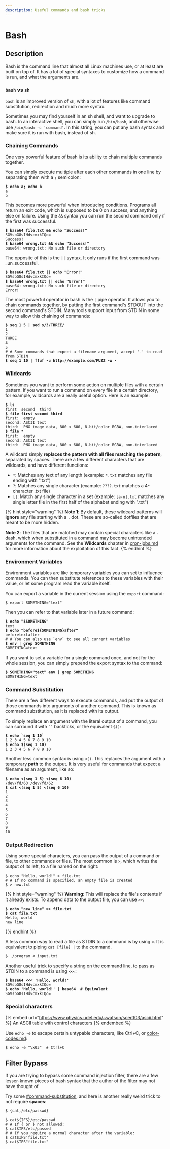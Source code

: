 ```yaml
---
description: Useful commands and bash tricks
---
```


# Bash

## Description

Bash is the command line that almost all Linux machines use, or at least are built on top of. It has a lot of special syntaxes to customize how a command is run, and what the arguments are.&#x20;

### `bash` vs `sh`

`bash` is an improved version of `sh`, with a lot of features like command substitution, redirection and much more syntax.&#x20;

Sometimes you may find yourself in an sh shell, and want to upgrade to bash. In an interactive shell, you can simply run `/bin/bash`, and otherwise use `/bin/bash -c 'command'`. In this string, you can put any bash syntax and make sure it is run with bash, instead of sh.&#x20;

### Chaining Commands

One very powerful feature of bash is its ability to chain multiple commands together.&#x20;

You can simply execute multiple after each other commands in one line by separating them with a `;` semicolon:

<pre class="language-shell-session"><code class="lang-shell-session"><strong>$ echo a; echo b
</strong>a
b
</code></pre>

This becomes more powerful when introducing conditions. Programs all return an exit code, which is supposed to be 0 on success, and anything else on failure. Using the `&&` syntax you can run the second command only if the first was successful.&#x20;

<pre class="language-shell-session"><code class="lang-shell-session"><strong>$ base64 file.txt &#x26;&#x26; echo "Success!"
</strong>SGVsbG8sIHdvcmxkIQo=
Success!
<strong>$ base64 wrong.txt &#x26;&#x26; echo "Success!"
</strong>base64: wrong.txt: No such file or directory
</code></pre>

The opposite of this is the `||` syntax. It only runs if the first command was _un_successful.&#x20;

<pre class="language-shell-session"><code class="lang-shell-session"><strong>$ base64 file.txt || echo "Error!"
</strong>SGVsbG8sIHdvcmxkIQo=
<strong>$ base64 wrong.txt || echo "Error!"
</strong>base64: wrong.txt: No such file or directory
Error!
</code></pre>

The most powerful operator in bash is the `|` pipe operator. It allows you to chain commands together, by putting the first command's STDOUT into the second command's STDIN. Many tools support input from STDIN in some way to allow this chaining of commands:

<pre class="language-shell-session"><code class="lang-shell-session"><strong>$ seq 1 5 | sed s/3/THREE/
</strong>1
2
THREE
4
5
# # Some commands that expect a filename argument, accept '-' to read from STDIN
<strong>$ seq 1 10 | ffuf -u http://example.com/FUZZ -w -
</strong></code></pre>

### Wildcards

Sometimes you want to perform some action on multiple files with a certain pattern. If you want to run a command on every file in a certain directory, for example, wildcards are a really useful option. Here is an example:

<pre class="language-shell-session"><code class="lang-shell-session"><strong>$ ls
</strong>first  second  third
<strong>$ file first second third
</strong>first:  empty
second: ASCII text
third:  PNG image data, 800 x 600, 8-bit/color RGBA, non-interlaced
<strong>$ file *
</strong>first:  empty
second: ASCII text
third:  PNG image data, 800 x 600, 8-bit/color RGBA, non-interlaced
</code></pre>

A wildcard simply **replaces the pattern with all files matching the pattern**, separated by spaces. There are a few different characters that are wildcards, and have different functions:

* `*`: Matches any text of any length (example: `*.txt` matches any file ending with ".txt")
* `?`: Matches any single character (example: `????.txt` matches a 4-character .txt file)
* `[]`: Match any single character in a set (example: `[a-n].txt` matches any single letter file in the first half of the alphabet ending with ".txt")

{% hint style="warning" %}
**Note 1**: By default, these wildcard patterns will **ignore** any file starting with a `.` dot. These are so-called dotfiles that are meant to be more hidden.&#x20;

**Note 2**: The files that are matched may contain special characters like a `-` dash, which when substituted in a command may become unintended arguments for the command. See the **Wildcards** chapter in [cron-jobs.md](linux-privilege-escalation/cron-jobs.md "mention") for more information about the exploitation of this fact.&#x20;
{% endhint %}

### Environment Variables

Environment variables are like temporary variables you can set to influence commands. You can then substitute references to these variables with their value, or let some program read the variable itself.&#x20;

You can export a variable in the current session using the `export` command:

```shell-session
$ export SOMETHING="text"
```

Then you can refer to that variable later in a future command:

<pre class="language-shell-session"><code class="lang-shell-session"><strong>$ echo "$SOMETHING"
</strong>text
<strong>$ echo "before${SOMETHING}after"
</strong>beforetextafter
# # You can also use `env` to see all current variables
<strong>$ env | grep SOMETHING
</strong>SOMETHING=text
</code></pre>

If you want to set a variable for a single command once, and not for the whole session, you can simply prepend the export syntax to the command:

<pre class="language-shell-session"><code class="lang-shell-session"><strong>$ SOMETHING="text" env | grep SOMETHING
</strong>SOMETHING=text
</code></pre>

### Command Substitution

There are a few different ways to execute commands, and put the output of those commands into arguments of another command. This is known as command substitution, as it is replaced with its output.&#x20;

To simply replace an argument with the literal output of a command, you can surround it with ` `` ` backticks, or the equivalent `$()`:

<pre class="language-shell-session"><code class="lang-shell-session"><strong>$ echo `seq 1 10`
</strong>1 2 3 4 5 6 7 8 9 10
<strong>$ echo $(seq 1 10)
</strong>1 2 3 4 5 6 7 8 9 10
</code></pre>

Another less common syntax is using `<()`. This replaces the argument with a temporary **path** to the output. It is very useful for commands that expect a filename as an argument, like so:

<pre class="language-shell-session"><code class="lang-shell-session"><strong>$ echo &#x3C;(seq 1 5) &#x3C;(seq 6 10)
</strong>/dev/fd/63 /dev/fd/62
<strong>$ cat &#x3C;(seq 1 5) &#x3C;(seq 6 10)
</strong>1
2
3
4
5
6
7
8
9
10
</code></pre>

### Output Redirection

Using some special characters, you can pass the output of a command or file, to other commands or files. The most common is `>`, which writes the output of its left, to a file named on the right:

```shell-session
$ echo "Hello, world!" > file.txt
# # If no command is specified, an empty file is created
$ > new.txt
```

{% hint style="warning" %}
**Warning**: This will replace the file's contents if it already exists. To append data to the output file, you can use `>>`:

<pre class="language-shell-session"><code class="lang-shell-session"><strong>$ echo "new line" >> file.txt
</strong><strong>$ cat file.txt
</strong>Hello, world
new line
</code></pre>
{% endhint %}

A less common way to read a file as STDIN to a command is by using `<`. It is equivalent to piping `cat [file] |` to the command.&#x20;

```shell-session
$ ./program < input.txt
```

Another useful trick to specify a string on the command line, to pass as STDIN to a command is using `<<<`:

<pre class="language-shell-session"><code class="lang-shell-session"><strong>$ base64 &#x3C;&#x3C;&#x3C; 'Hello, world!'
</strong>SGVsbG8sIHdvcmxkIQo=
<strong>$ echo 'Hello, world!' | base64  # Equivalent
</strong>SGVsbG8sIHdvcmxkIQo=
</code></pre>

### Special characters

{% embed url="https://www.physics.udel.edu/~watson/scen103/ascii.html" %}
An ASCII table with control characters
{% endembed %}

Use `echo -e` to escape certain untypable characters, like Ctrl+C, or [color-codes.md](../other/color-codes.md "mention"):

```shell-session
$ echo -e "\x03"  # Ctrl+C
```

## Filter Bypass

If you are trying to bypass some command injection filter, there are a few lesser-known pieces of bash syntax that the author of the filter may not have thought of.&#x20;

Try some [#command-substitution](bash.md#command-substitution "mention"), and here is another really weird trick to not require **spaces**:

```shell-session
$ {cat,/etc/passwd}

$ cat${IFS}/etc/passwd
# # If { or } not allowed:
$ cat$IFS/etc/passwd
# # If you require a normal character after the variable:
$ cat$IFS'file.txt'
$ cat$IFS"file.txt"
```
